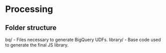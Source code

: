# Processing

## Folder structure

bq/      - Files necessary to generate BigQuery UDFs.
library/ - Base code used to generate the final JS library.